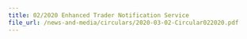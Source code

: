```yaml
---
title: 02/2020 Enhanced Trader Notification Service
file_url: /news-and-media/circulars/2020-03-02-Circular022020.pdf
---
```

